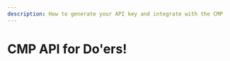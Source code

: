 ```yaml
---
description: How to generate your API key and integrate with the CMP
---
```


# CMP API for Do'ers!

